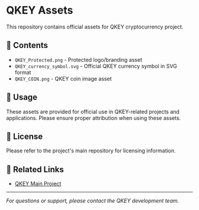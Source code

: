 # QKEY Assets

This repository contains official assets for QKEY cryptocurrency project.

## 📁 Contents

- `QKEY_Protected.png` - Protected logo/branding asset
- `QKEY_currency_symbol.svg` - Official QKEY currency symbol in SVG format
- `QKEY_COIN.png` - QKEY coin image asset

## 🚀 Usage

These assets are provided for official use in QKEY-related projects and applications. Please ensure proper attribution when using these assets.

## 📄 License

Please refer to the project's main repository for licensing information.

## 🔗 Related Links

- [QKEY Main Project](https://github.com/qkeyco)

---

*For questions or support, please contact the QKEY development team.*
